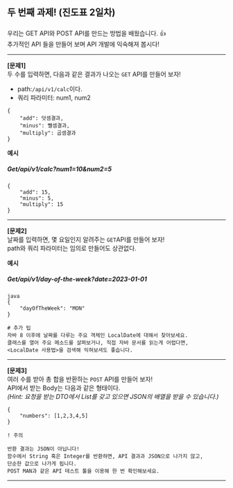 ## 두 번째 과제! (진도표 2일차)

#####

우리는 GET API와 POST API를 만드는 방법을 배웠습니다. 👍  
추가적인 API 들을 만들어 보며 API 개발에 익숙해져 봅시다!

---

**[문제1]**  
두 수를 입력하면, 다음과 같은 결과가 나오는 ```GET``` API를 만들어 보자!

- path:```/api/v1/calc```이다.
- 쿼리 파라미터: num1, num2

```
{
    "add": 덧셈결과,
    "minus": 뺄셈결과,
    "multiply": 곱셈결과
}
```

**예시**

##### Get/api/v1/calc?num1=10&num2=5

```
{
    "add": 15,
    "minus": 5,
    "multiply": 15
}
```

---
**[문제2]**  
날짜를 입력하면, 몇 요일인지 알려주는 ```GET```API를 만들어 보자!  
path와 쿼리 파라미터는 임의로 만들어도 상관없다.

**예시**

##### Get/api/v1/day-of-the-week?date=2023-01-01

```
java
{
    "dayOfTheWeek": "MON"
}
```

```
# 추가 팁
자바 8 이후에 날짜를 다루는 주요 객체인 LocalDate에 대해서 찾아보세요.
클래스를 열어 주요 메소드를 살펴보거나, 직접 자바 문서를 읽는게 어렵다면,
<LocalDate 사용법>을 검색해 익혀보셔도 좋습니다.
```

---
**[문제3]**  
여러 수를 받아 총 합을 반환하는 ```POST``` API를 만들어 보자!  
API에서 받는 Body는 다음과 같은 형태이다.  
*(Hint: 요청을 받는 DTO에서 List를 갖고 있으면 JSON의 배열을 받을 수 있습니다.)*

```
{
    "numbers": [1,2,3,4,5]
}
```

````
! 주의

반환 결과는 JSON이 아닙니다!
함수에서 String 혹은 Integer를 반환하면, API 결과과 JSON으로 나가지 않고, 
단순한 값으로 나가게 됩니다.
POST MAN과 같은 API 테스트 툴을 이용해 한 번 확인해보세요.
````

---